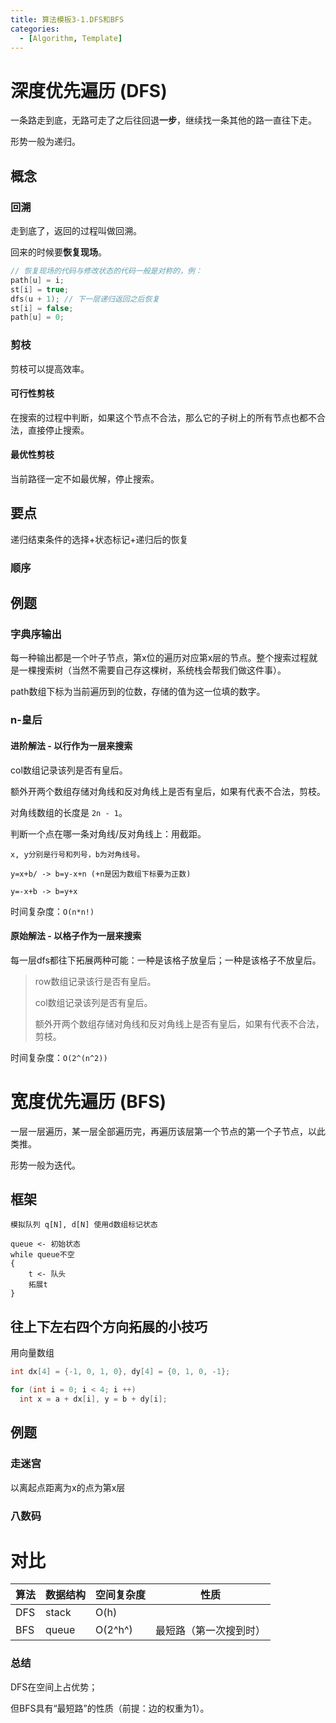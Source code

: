 ```yaml
---
title: 算法模板3-1.DFS和BFS
categories:
  - [Algorithm, Template]
---
```


# 深度优先遍历 (DFS)

一条路走到底，无路可走了之后往回退**一步**，继续找一条其他的路一直往下走。

形势一般为递归。

## 概念

### 回溯

走到底了，返回的过程叫做回溯。

回来的时候要**恢复现场**。

```cpp
// 恢复现场的代码与修改状态的代码一般是对称的，例：
path[u] = i;
st[i] = true;
dfs(u + 1); // 下一层递归返回之后恢复
st[i] = false;
path[u] = 0;
```



### 剪枝

剪枝可以提高效率。

#### 可行性剪枝

在搜索的过程中判断，如果这个节点不合法，那么它的子树上的所有节点也都不合法，直接停止搜索。

#### 最优性剪枝

当前路径一定不如最优解，停止搜索。

## 要点

递归结束条件的选择+状态标记+递归后的恢复

### 顺序

## 例题

### 字典序输出

每一种输出都是一个叶子节点，第x位的遍历对应第x层的节点。整个搜索过程就是一棵搜索树（当然不需要自己存这棵树，系统栈会帮我们做这件事）。

path数组下标为当前遍历到的位数，存储的值为这一位填的数字。

### n-皇后

#### 进阶解法 - 以**行**作为一层来搜索

col数组记录该列是否有皇后。

额外开两个数组存储对角线和反对角线上是否有皇后，如果有代表不合法，剪枝。

对角线数组的长度是 `2n - 1`。

判断一个点在哪一条对角线/反对角线上：用截距。

```
x, y分别是行号和列号，b为对角线号。

y=x+b/ -> b=y-x+n (+n是因为数组下标要为正数)

y=-x+b -> b=y+x
```

时间复杂度：`O(n*n!)`

#### 原始解法 - 以**格子**作为一层来搜索

每一层dfs都往下拓展两种可能：一种是该格子放皇后；一种是该格子不放皇后。

> row数组记录该行是否有皇后。
>
> col数组记录该列是否有皇后。
>
> 额外开两个数组存储对角线和反对角线上是否有皇后，如果有代表不合法，剪枝。

时间复杂度：`O(2^(n^2))`

# 宽度优先遍历 (BFS)

一层一层遍历，某一层全部遍历完，再遍历该层第一个节点的第一个子节点，以此类推。

形势一般为迭代。

## 框架

```
模拟队列 q[N], d[N] 使用d数组标记状态

queue <- 初始状态
while queue不空
{
	t <- 队头
	拓展t
}
```

## 往上下左右四个方向拓展的小技巧

用向量数组

```cpp
int dx[4] = {-1, 0, 1, 0}, dy[4] = {0, 1, 0, -1};

for (int i = 0; i < 4; i ++)
  int x = a + dx[i], y = b + dy[i];
```

## 例题

### 走迷宫

以离起点距离为x的点为第x层

### 八数码

# 对比

| 算法 | 数据结构 | 空间复杂度 | 性质                   |
| ---- | -------- | ---------- | ---------------------- |
| DFS  | stack    | O(h)       |                        |
| BFS  | queue    | O(2^h^)    | 最短路（第一次搜到时） |

### 总结

DFS在空间上占优势；

但BFS具有“最短路”的性质（前提：边的权重为1）。
